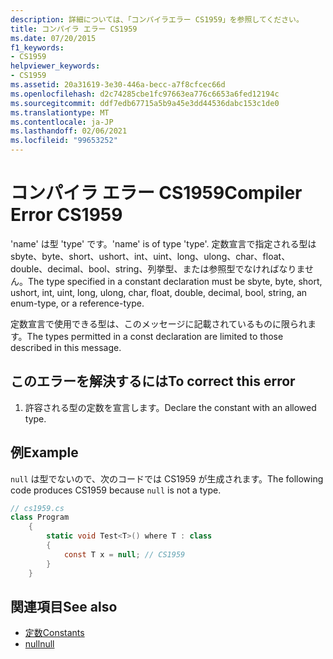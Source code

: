 ```yaml
---
description: 詳細については、「コンパイラエラー CS1959」を参照してください。
title: コンパイラ エラー CS1959
ms.date: 07/20/2015
f1_keywords:
- CS1959
helpviewer_keywords:
- CS1959
ms.assetid: 20a31619-3e30-446a-becc-a7f8cfcec66d
ms.openlocfilehash: d2c74285cbe1fc97663ea776c6653a6fed12194c
ms.sourcegitcommit: ddf7edb67715a5b9a45e3dd44536dabc153c1de0
ms.translationtype: MT
ms.contentlocale: ja-JP
ms.lasthandoff: 02/06/2021
ms.locfileid: "99653252"
---
```

# <a name="compiler-error-cs1959"></a><span data-ttu-id="76e09-103">コンパイラ エラー CS1959</span><span class="sxs-lookup"><span data-stu-id="76e09-103">Compiler Error CS1959</span></span>

<span data-ttu-id="76e09-104">'name' は型 'type' です。</span><span class="sxs-lookup"><span data-stu-id="76e09-104">'name' is of type 'type'.</span></span> <span data-ttu-id="76e09-105">定数宣言で指定される型は sbyte、byte、short、ushort、int、uint、long、ulong、char、float、double、decimal、bool、string、列挙型、または参照型でなければなりません。</span><span class="sxs-lookup"><span data-stu-id="76e09-105">The type specified in a constant declaration must be sbyte, byte, short, ushort, int, uint, long, ulong, char, float, double, decimal, bool, string, an enum-type, or a reference-type.</span></span>  
  
 <span data-ttu-id="76e09-106">定数宣言で使用できる型は、このメッセージに記載されているものに限られます。</span><span class="sxs-lookup"><span data-stu-id="76e09-106">The types permitted in a const declaration are limited to those described in this message.</span></span>  
  
## <a name="to-correct-this-error"></a><span data-ttu-id="76e09-107">このエラーを解決するには</span><span class="sxs-lookup"><span data-stu-id="76e09-107">To correct this error</span></span>  
  
1. <span data-ttu-id="76e09-108">許容される型の定数を宣言します。</span><span class="sxs-lookup"><span data-stu-id="76e09-108">Declare the constant with an allowed type.</span></span>  
  
## <a name="example"></a><span data-ttu-id="76e09-109">例</span><span class="sxs-lookup"><span data-stu-id="76e09-109">Example</span></span>  

 <span data-ttu-id="76e09-110">`null` は型でないので、次のコードでは CS1959 が生成されます。</span><span class="sxs-lookup"><span data-stu-id="76e09-110">The following code produces CS1959 because `null` is not a type.</span></span>  
  
```csharp  
// cs1959.cs  
class Program  
    {  
        static void Test<T>() where T : class  
        {  
            const T x = null; // CS1959  
        }  
    }  
```  
  
## <a name="see-also"></a><span data-ttu-id="76e09-111">関連項目</span><span class="sxs-lookup"><span data-stu-id="76e09-111">See also</span></span>

- [<span data-ttu-id="76e09-112">定数</span><span class="sxs-lookup"><span data-stu-id="76e09-112">Constants</span></span>](../programming-guide/classes-and-structs/constants.md)
- [<span data-ttu-id="76e09-113">null</span><span class="sxs-lookup"><span data-stu-id="76e09-113">null</span></span>](../language-reference/keywords/null.md)

